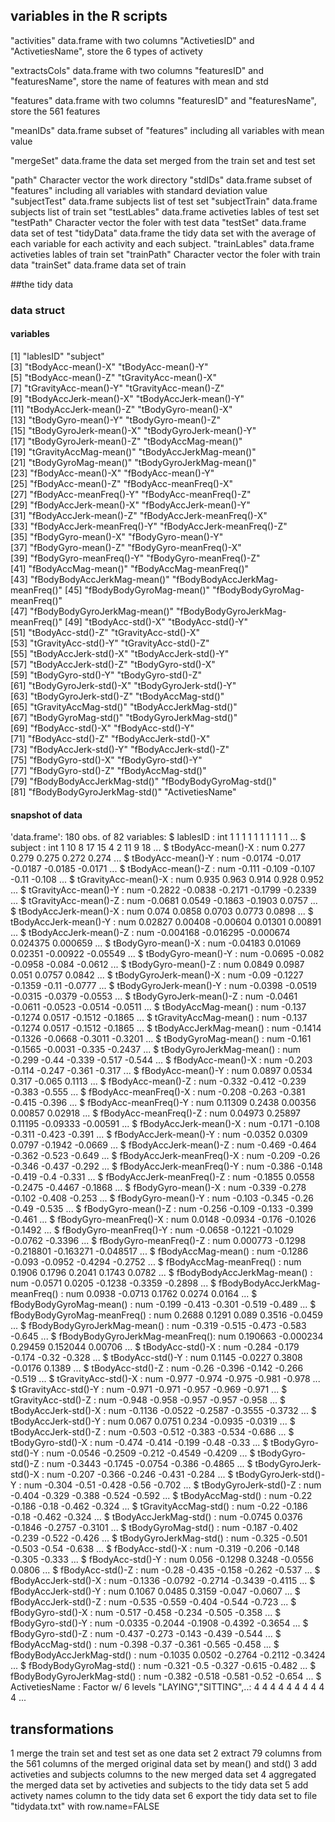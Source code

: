 ## variables in the R scripts

"activities"    data.frame    with two columns "ActivetiesID" and "ActivetiesName", store the 6 types of activety

"extractsCols"    data.frame    with two columns "featuresID" and "featuresName", store the name of  features with mean and std 

"features"    data.frame    with two columns "featuresID" and "featuresName", store the 561 features

"meanIDs"   data.frame    subset of "features" including all variables with mean value    

"mergeSet"    data.frame    the data set merged from the train set and test set

"path"    Character vector    the work directory
"stdIDs"    data.frame    subset of "features" including all variables with standard deviation value 
"subjectTest"   data.frame    subjects list of test set
"subjectTrain"    data.frame    subjects list of train set
"testLables"    data.frame    activeties lables of test set
"testPath"    Character vector    the foler with test data
"testSet"   data.frame    data set of test
"tidyData"    data.frame    the tidy data set with the average of each variable for each activity and each subject.
"trainLables"    data.frame    activeties lables of train set
"trainPath"   Character vector    the foler with train data
"trainSet"    data.frame    data set of train

##the tidy data
### data struct
#### variables 
[1] "lablesID"                        "subject"                        
 [3] "tBodyAcc-mean()-X"               "tBodyAcc-mean()-Y"              
 [5] "tBodyAcc-mean()-Z"               "tGravityAcc-mean()-X"           
 [7] "tGravityAcc-mean()-Y"            "tGravityAcc-mean()-Z"           
 [9] "tBodyAccJerk-mean()-X"           "tBodyAccJerk-mean()-Y"          
[11] "tBodyAccJerk-mean()-Z"           "tBodyGyro-mean()-X"             
[13] "tBodyGyro-mean()-Y"              "tBodyGyro-mean()-Z"             
[15] "tBodyGyroJerk-mean()-X"          "tBodyGyroJerk-mean()-Y"         
[17] "tBodyGyroJerk-mean()-Z"          "tBodyAccMag-mean()"             
[19] "tGravityAccMag-mean()"           "tBodyAccJerkMag-mean()"         
[21] "tBodyGyroMag-mean()"             "tBodyGyroJerkMag-mean()"        
[23] "fBodyAcc-mean()-X"               "fBodyAcc-mean()-Y"              
[25] "fBodyAcc-mean()-Z"               "fBodyAcc-meanFreq()-X"          
[27] "fBodyAcc-meanFreq()-Y"           "fBodyAcc-meanFreq()-Z"          
[29] "fBodyAccJerk-mean()-X"           "fBodyAccJerk-mean()-Y"          
[31] "fBodyAccJerk-mean()-Z"           "fBodyAccJerk-meanFreq()-X"      
[33] "fBodyAccJerk-meanFreq()-Y"       "fBodyAccJerk-meanFreq()-Z"      
[35] "fBodyGyro-mean()-X"              "fBodyGyro-mean()-Y"             
[37] "fBodyGyro-mean()-Z"              "fBodyGyro-meanFreq()-X"         
[39] "fBodyGyro-meanFreq()-Y"          "fBodyGyro-meanFreq()-Z"         
[41] "fBodyAccMag-mean()"              "fBodyAccMag-meanFreq()"         
[43] "fBodyBodyAccJerkMag-mean()"      "fBodyBodyAccJerkMag-meanFreq()" 
[45] "fBodyBodyGyroMag-mean()"         "fBodyBodyGyroMag-meanFreq()"    
[47] "fBodyBodyGyroJerkMag-mean()"     "fBodyBodyGyroJerkMag-meanFreq()"
[49] "tBodyAcc-std()-X"                "tBodyAcc-std()-Y"               
[51] "tBodyAcc-std()-Z"                "tGravityAcc-std()-X"            
[53] "tGravityAcc-std()-Y"             "tGravityAcc-std()-Z"            
[55] "tBodyAccJerk-std()-X"            "tBodyAccJerk-std()-Y"           
[57] "tBodyAccJerk-std()-Z"            "tBodyGyro-std()-X"              
[59] "tBodyGyro-std()-Y"               "tBodyGyro-std()-Z"              
[61] "tBodyGyroJerk-std()-X"           "tBodyGyroJerk-std()-Y"          
[63] "tBodyGyroJerk-std()-Z"           "tBodyAccMag-std()"              
[65] "tGravityAccMag-std()"            "tBodyAccJerkMag-std()"          
[67] "tBodyGyroMag-std()"              "tBodyGyroJerkMag-std()"         
[69] "fBodyAcc-std()-X"                "fBodyAcc-std()-Y"               
[71] "fBodyAcc-std()-Z"                "fBodyAccJerk-std()-X"           
[73] "fBodyAccJerk-std()-Y"            "fBodyAccJerk-std()-Z"           
[75] "fBodyGyro-std()-X"               "fBodyGyro-std()-Y"              
[77] "fBodyGyro-std()-Z"               "fBodyAccMag-std()"              
[79] "fBodyBodyAccJerkMag-std()"       "fBodyBodyGyroMag-std()"         
[81] "fBodyBodyGyroJerkMag-std()"      "ActivetiesName"   

#### snapshot of data
'data.frame':	180 obs. of  82 variables:
 $ lablesID                       : int  1 1 1 1 1 1 1 1 1 1 ...
 $ subject                        : int  1 10 8 17 15 4 2 11 9 18 ...
 $ tBodyAcc-mean()-X              : num  0.277 0.279 0.275 0.272 0.274 ...
 $ tBodyAcc-mean()-Y              : num  -0.0174 -0.017 -0.0187 -0.0185 -0.0171 ...
 $ tBodyAcc-mean()-Z              : num  -0.111 -0.109 -0.107 -0.11 -0.108 ...
 $ tGravityAcc-mean()-X           : num  0.935 0.963 0.914 0.928 0.952 ...
 $ tGravityAcc-mean()-Y           : num  -0.2822 -0.0838 -0.2171 -0.1799 -0.2339 ...
 $ tGravityAcc-mean()-Z           : num  -0.0681 0.0549 -0.1863 -0.1903 0.0757 ...
 $ tBodyAccJerk-mean()-X          : num  0.074 0.0858 0.0703 0.0773 0.0898 ...
 $ tBodyAccJerk-mean()-Y          : num  0.02827 0.00408 -0.00604 0.01301 0.00891 ...
 $ tBodyAccJerk-mean()-Z          : num  -0.004168 -0.016295 -0.000674 0.024375 0.000659 ...
 $ tBodyGyro-mean()-X             : num  -0.04183 0.01069 0.02351 -0.00922 -0.05549 ...
 $ tBodyGyro-mean()-Y             : num  -0.0695 -0.082 -0.0958 -0.084 -0.0612 ...
 $ tBodyGyro-mean()-Z             : num  0.0849 0.0987 0.051 0.0757 0.0842 ...
 $ tBodyGyroJerk-mean()-X         : num  -0.09 -0.1227 -0.1359 -0.11 -0.0777 ...
 $ tBodyGyroJerk-mean()-Y         : num  -0.0398 -0.0519 -0.0315 -0.0379 -0.0553 ...
 $ tBodyGyroJerk-mean()-Z         : num  -0.0461 -0.0611 -0.0523 -0.0514 -0.0511 ...
 $ tBodyAccMag-mean()             : num  -0.137 -0.1274 0.0517 -0.1512 -0.1865 ...
 $ tGravityAccMag-mean()          : num  -0.137 -0.1274 0.0517 -0.1512 -0.1865 ...
 $ tBodyAccJerkMag-mean()         : num  -0.1414 -0.1326 -0.0668 -0.3011 -0.3201 ...
 $ tBodyGyroMag-mean()            : num  -0.161 -0.1565 -0.0031 -0.335 -0.2437 ...
 $ tBodyGyroJerkMag-mean()        : num  -0.299 -0.44 -0.339 -0.517 -0.544 ...
 $ fBodyAcc-mean()-X              : num  -0.203 -0.114 -0.247 -0.361 -0.317 ...
 $ fBodyAcc-mean()-Y              : num  0.0897 0.0534 0.317 -0.065 0.1113 ...
 $ fBodyAcc-mean()-Z              : num  -0.332 -0.412 -0.239 -0.383 -0.555 ...
 $ fBodyAcc-meanFreq()-X          : num  -0.208 -0.263 -0.381 -0.415 -0.396 ...
 $ fBodyAcc-meanFreq()-Y          : num  0.11309 0.2438 0.00356 0.00857 0.02918 ...
 $ fBodyAcc-meanFreq()-Z          : num  0.04973 0.25897 0.11195 -0.09333 -0.00591 ...
 $ fBodyAccJerk-mean()-X          : num  -0.171 -0.108 -0.311 -0.423 -0.391 ...
 $ fBodyAccJerk-mean()-Y          : num  -0.0352 0.0309 0.0797 -0.1942 -0.0669 ...
 $ fBodyAccJerk-mean()-Z          : num  -0.469 -0.464 -0.362 -0.523 -0.649 ...
 $ fBodyAccJerk-meanFreq()-X      : num  -0.209 -0.26 -0.346 -0.437 -0.292 ...
 $ fBodyAccJerk-meanFreq()-Y      : num  -0.386 -0.148 -0.419 -0.4 -0.331 ...
 $ fBodyAccJerk-meanFreq()-Z      : num  -0.1855 0.0558 -0.2475 -0.4467 -0.1868 ...
 $ fBodyGyro-mean()-X             : num  -0.339 -0.278 -0.102 -0.408 -0.253 ...
 $ fBodyGyro-mean()-Y             : num  -0.103 -0.345 -0.26 -0.49 -0.535 ...
 $ fBodyGyro-mean()-Z             : num  -0.256 -0.109 -0.133 -0.399 -0.461 ...
 $ fBodyGyro-meanFreq()-X         : num  0.0148 -0.0934 -0.176 -0.1026 -0.1492 ...
 $ fBodyGyro-meanFreq()-Y         : num  -0.0658 -0.1221 -0.1029 -0.0762 -0.3396 ...
 $ fBodyGyro-meanFreq()-Z         : num  0.000773 -0.1298 -0.218801 -0.163271 -0.048517 ...
 $ fBodyAccMag-mean()             : num  -0.1286 -0.093 -0.0952 -0.4294 -0.2752 ...
 $ fBodyAccMag-meanFreq()         : num  0.1906 0.1796 0.2041 0.1743 0.0782 ...
 $ fBodyBodyAccJerkMag-mean()     : num  -0.0571 0.0205 -0.1238 -0.3359 -0.2898 ...
 $ fBodyBodyAccJerkMag-meanFreq() : num  0.0938 -0.0713 0.1762 0.0274 0.0164 ...
 $ fBodyBodyGyroMag-mean()        : num  -0.199 -0.413 -0.301 -0.519 -0.489 ...
 $ fBodyBodyGyroMag-meanFreq()    : num  0.2688 0.1291 0.089 0.3516 -0.0459 ...
 $ fBodyBodyGyroJerkMag-mean()    : num  -0.319 -0.515 -0.473 -0.583 -0.645 ...
 $ fBodyBodyGyroJerkMag-meanFreq(): num  0.190663 -0.000234 0.29459 0.152044 0.00706 ...
 $ tBodyAcc-std()-X               : num  -0.284 -0.179 -0.174 -0.32 -0.328 ...
 $ tBodyAcc-std()-Y               : num  0.1145 -0.0227 0.3808 -0.0176 0.1389 ...
 $ tBodyAcc-std()-Z               : num  -0.26 -0.396 -0.142 -0.266 -0.519 ...
 $ tGravityAcc-std()-X            : num  -0.977 -0.974 -0.975 -0.981 -0.978 ...
 $ tGravityAcc-std()-Y            : num  -0.971 -0.971 -0.957 -0.969 -0.971 ...
 $ tGravityAcc-std()-Z            : num  -0.948 -0.958 -0.957 -0.957 -0.958 ...
 $ tBodyAccJerk-std()-X           : num  -0.1136 -0.0522 -0.2587 -0.3555 -0.3732 ...
 $ tBodyAccJerk-std()-Y           : num  0.067 0.0751 0.234 -0.0935 -0.0319 ...
 $ tBodyAccJerk-std()-Z           : num  -0.503 -0.512 -0.383 -0.534 -0.686 ...
 $ tBodyGyro-std()-X              : num  -0.474 -0.414 -0.199 -0.48 -0.33 ...
 $ tBodyGyro-std()-Y              : num  -0.0546 -0.2509 -0.212 -0.4549 -0.4209 ...
 $ tBodyGyro-std()-Z              : num  -0.3443 -0.1745 -0.0754 -0.386 -0.4865 ...
 $ tBodyGyroJerk-std()-X          : num  -0.207 -0.366 -0.246 -0.431 -0.284 ...
 $ tBodyGyroJerk-std()-Y          : num  -0.304 -0.51 -0.428 -0.56 -0.702 ...
 $ tBodyGyroJerk-std()-Z          : num  -0.404 -0.329 -0.388 -0.524 -0.592 ...
 $ tBodyAccMag-std()              : num  -0.22 -0.186 -0.18 -0.462 -0.324 ...
 $ tGravityAccMag-std()           : num  -0.22 -0.186 -0.18 -0.462 -0.324 ...
 $ tBodyAccJerkMag-std()          : num  -0.0745 0.0376 -0.1846 -0.2757 -0.3101 ...
 $ tBodyGyroMag-std()             : num  -0.187 -0.402 -0.239 -0.522 -0.426 ...
 $ tBodyGyroJerkMag-std()         : num  -0.325 -0.501 -0.503 -0.54 -0.638 ...
 $ fBodyAcc-std()-X               : num  -0.319 -0.206 -0.148 -0.305 -0.333 ...
 $ fBodyAcc-std()-Y               : num  0.056 -0.1298 0.3248 -0.0556 0.0806 ...
 $ fBodyAcc-std()-Z               : num  -0.28 -0.435 -0.158 -0.262 -0.537 ...
 $ fBodyAccJerk-std()-X           : num  -0.1336 -0.0792 -0.2714 -0.3439 -0.4115 ...
 $ fBodyAccJerk-std()-Y           : num  0.1067 0.0485 0.3159 -0.047 -0.0607 ...
 $ fBodyAccJerk-std()-Z           : num  -0.535 -0.559 -0.404 -0.544 -0.723 ...
 $ fBodyGyro-std()-X              : num  -0.517 -0.458 -0.234 -0.505 -0.358 ...
 $ fBodyGyro-std()-Y              : num  -0.0335 -0.2044 -0.1908 -0.4392 -0.3654 ...
 $ fBodyGyro-std()-Z              : num  -0.437 -0.273 -0.143 -0.439 -0.544 ...
 $ fBodyAccMag-std()              : num  -0.398 -0.37 -0.361 -0.565 -0.458 ...
 $ fBodyBodyAccJerkMag-std()      : num  -0.1035 0.0502 -0.2764 -0.2112 -0.3424 ...
 $ fBodyBodyGyroMag-std()         : num  -0.321 -0.5 -0.327 -0.615 -0.482 ...
 $ fBodyBodyGyroJerkMag-std()     : num  -0.382 -0.518 -0.581 -0.52 -0.654 ...
 $ ActivetiesName                 : Factor w/ 6 levels "LAYING","SITTING",..: 4 4 4 4 4 4 4 4 4 4 ...

## transformations
1 merge the train set and test set as one data set
2 extract 79 columns from the 561 columns of the merged original data set by mean() and std()
3 add activeties and subjects columns to the new merged data set
4 aggregated the merged data set by activeties and subjects to the tidy data set
5 add activety names column to the tidy data set
6 export the tidy data set to file "tidydata.txt" with row.name=FALSE

